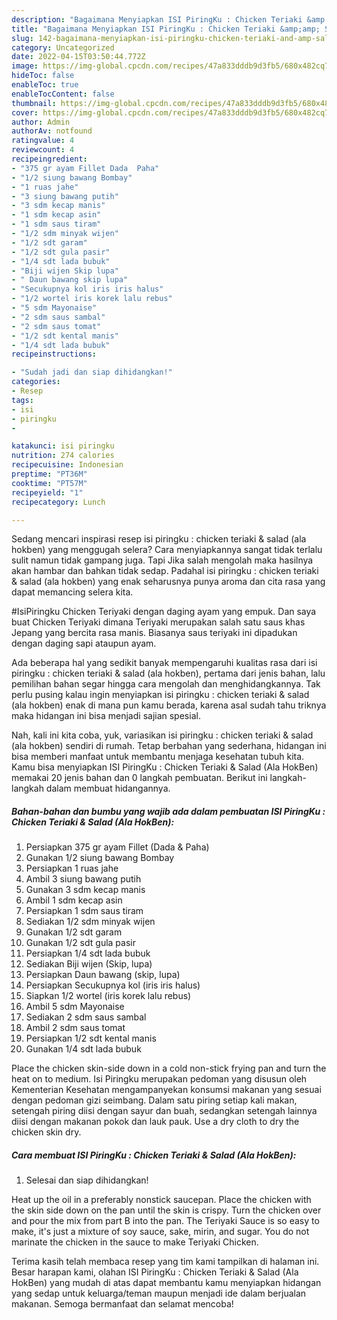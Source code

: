 ```yaml
---
description: "Bagaimana Menyiapkan ISI PiringKu : Chicken Teriaki &amp;amp; Salad (Ala HokBen)Anti Ribet, Enak Banget"
title: "Bagaimana Menyiapkan ISI PiringKu : Chicken Teriaki &amp;amp; Salad (Ala HokBen)Anti Ribet, Enak Banget"
slug: 142-bagaimana-menyiapkan-isi-piringku-chicken-teriaki-and-amp-salad-ala-hokbenanti-ribet-enak-banget
category: Uncategorized
date: 2022-04-15T03:50:44.772Z
image: https://img-global.cpcdn.com/recipes/47a833dddb9d3fb5/680x482cq70/isi-piringku-chicken-teriaki-salad-ala-hokben-foto-resep-utama.jpg
hideToc: false
enableToc: true
enableTocContent: false
thumbnail: https://img-global.cpcdn.com/recipes/47a833dddb9d3fb5/680x482cq70/isi-piringku-chicken-teriaki-salad-ala-hokben-foto-resep-utama.jpg
cover: https://img-global.cpcdn.com/recipes/47a833dddb9d3fb5/680x482cq70/isi-piringku-chicken-teriaki-salad-ala-hokben-foto-resep-utama.jpg
author: Admin
authorAv: notfound
ratingvalue: 4
reviewcount: 4
recipeingredient:
- "375 gr ayam Fillet Dada  Paha"
- "1/2 siung bawang Bombay"
- "1 ruas jahe"
- "3 siung bawang putih"
- "3 sdm kecap manis"
- "1 sdm kecap asin"
- "1 sdm saus tiram"
- "1/2 sdm minyak wijen"
- "1/2 sdt garam"
- "1/2 sdt gula pasir"
- "1/4 sdt lada bubuk"
- "Biji wijen Skip lupa"
- " Daun bawang skip lupa"
- "Secukupnya kol iris iris halus"
- "1/2 wortel iris korek lalu rebus"
- "5 sdm Mayonaise"
- "2 sdm saus sambal"
- "2 sdm saus tomat"
- "1/2 sdt kental manis"
- "1/4 sdt lada bubuk"
recipeinstructions:

- "Sudah jadi dan siap dihidangkan!"
categories:
- Resep
tags:
- isi
- piringku
- 

katakunci: isi piringku  
nutrition: 274 calories
recipecuisine: Indonesian
preptime: "PT36M"
cooktime: "PT57M"
recipeyield: "1"
recipecategory: Lunch

---
```



Sedang mencari inspirasi resep isi piringku : chicken teriaki &amp; salad (ala hokben) yang menggugah selera? Cara menyiapkannya sangat tidak terlalu sulit namun tidak gampang juga. Tapi Jika salah mengolah maka hasilnya akan hambar dan bahkan tidak sedap. Padahal isi piringku : chicken teriaki &amp; salad (ala hokben) yang enak seharusnya punya aroma dan cita rasa yang dapat memancing selera kita.


#IsiPiringku Chicken Teriyaki dengan daging ayam yang empuk. Dan saya buat Chicken Teriyaki dimana Teriyaki merupakan salah satu saus khas Jepang yang bercita rasa manis. Biasanya saus teriyaki ini dipadukan dengan daging sapi ataupun ayam.

Ada beberapa hal yang sedikit banyak mempengaruhi kualitas rasa dari isi piringku : chicken teriaki &amp; salad (ala hokben), pertama dari jenis bahan, lalu pemilihan bahan segar hingga cara mengolah dan menghidangkannya. Tak perlu pusing kalau ingin menyiapkan isi piringku : chicken teriaki &amp; salad (ala hokben) enak di mana pun kamu berada, karena asal sudah tahu triknya maka hidangan ini bisa menjadi sajian spesial.


Nah, kali ini kita coba, yuk, variasikan isi piringku : chicken teriaki &amp; salad (ala hokben) sendiri di rumah. Tetap berbahan yang sederhana, hidangan ini bisa memberi manfaat untuk membantu menjaga kesehatan tubuh kita. Kamu bisa menyiapkan ISI PiringKu : Chicken Teriaki &amp; Salad (Ala HokBen) memakai 20 jenis bahan dan 0 langkah pembuatan. Berikut ini langkah-langkah dalam membuat hidangannya.

<!--inarticleads1-->

##### Bahan-bahan dan bumbu yang wajib ada dalam pembuatan ISI PiringKu : Chicken Teriaki &amp; Salad (Ala HokBen):

1. Persiapkan 375 gr ayam Fillet (Dada &amp; Paha)
1. Gunakan 1/2 siung bawang Bombay
1. Persiapkan 1 ruas jahe
1. Ambil 3 siung bawang putih
1. Gunakan 3 sdm kecap manis
1. Ambil 1 sdm kecap asin
1. Persiapkan 1 sdm saus tiram
1. Sediakan 1/2 sdm minyak wijen
1. Gunakan 1/2 sdt garam
1. Gunakan 1/2 sdt gula pasir
1. Persiapkan 1/4 sdt lada bubuk
1. Sediakan Biji wijen (Skip, lupa)
1. Persiapkan  Daun bawang (skip, lupa)
1. Persiapkan Secukupnya kol (iris iris halus)
1. Siapkan 1/2 wortel (iris korek lalu rebus)
1. Ambil 5 sdm Mayonaise
1. Sediakan 2 sdm saus sambal
1. Ambil 2 sdm saus tomat
1. Persiapkan 1/2 sdt kental manis
1. Gunakan 1/4 sdt lada bubuk


Place the chicken skin-side down in a cold non-stick frying pan and turn the heat on to medium. Isi Piringku merupakan pedoman yang disusun oleh Kementerian Kesehatan mengampanyekan konsumsi makanan yang sesuai dengan pedoman gizi seimbang. Dalam satu piring setiap kali makan, setengah piring diisi dengan sayur dan buah, sedangkan setengah lainnya diisi dengan makanan pokok dan lauk pauk. Use a dry cloth to dry the chicken skin dry. 

<!--inarticleads2-->

##### Cara membuat ISI PiringKu : Chicken Teriaki &amp; Salad (Ala HokBen):


1. Selesai dan siap dihidangkan!

Heat up the oil in a preferably nonstick saucepan. Place the chicken with the skin side down on the pan until the skin is crispy. Turn the chicken over and pour the mix from part B into the pan. The Teriyaki Sauce is so easy to make, it&#39;s just a mixture of soy sauce, sake, mirin, and sugar. You do not marinate the chicken in the sauce to make Teriyaki Chicken. 

Terima kasih telah membaca resep yang tim kami tampilkan di halaman ini. Besar harapan kami, olahan ISI PiringKu : Chicken Teriaki &amp; Salad (Ala HokBen) yang mudah di atas dapat membantu kamu menyiapkan hidangan yang sedap untuk keluarga/teman maupun menjadi ide dalam berjualan makanan. Semoga bermanfaat dan selamat mencoba!
